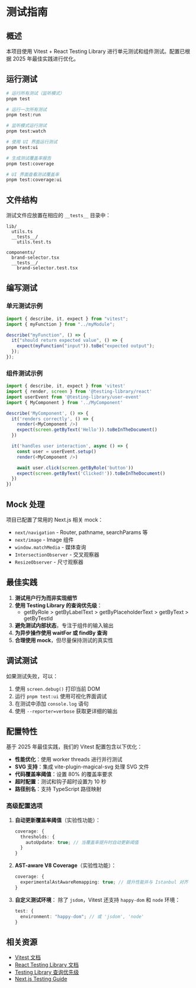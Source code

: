 # 测试指南

## 概述

本项目使用 Vitest + React Testing Library 进行单元测试和组件测试。配置已根据 2025 年最佳实践进行优化。

## 运行测试

```bash
# 运行所有测试（监听模式）
pnpm test

# 运行一次所有测试
pnpm test:run

# 监听模式运行测试
pnpm test:watch

# 使用 UI 界面运行测试
pnpm test:ui

# 生成测试覆盖率报告
pnpm test:coverage

# UI 界面查看测试覆盖率
pnpm test:coverage:ui
```

## 文件结构

测试文件应放置在相应的 `__tests__` 目录中：

```
lib/
  utils.ts
  __tests__/
    utils.test.ts

components/
  brand-selector.tsx
  __tests__/
    brand-selector.test.tsx
```

## 编写测试

### 单元测试示例

```typescript
import { describe, it, expect } from "vitest";
import { myFunction } from "../myModule";

describe("myFunction", () => {
  it("should return expected value", () => {
    expect(myFunction("input")).toBe("expected output");
  });
});
```

### 组件测试示例

```typescript
import { describe, it, expect } from 'vitest'
import { render, screen } from '@testing-library/react'
import userEvent from '@testing-library/user-event'
import { MyComponent } from '../MyComponent'

describe('MyComponent', () => {
  it('renders correctly', () => {
    render(<MyComponent />)
    expect(screen.getByText('Hello')).toBeInTheDocument()
  })

  it('handles user interaction', async () => {
    const user = userEvent.setup()
    render(<MyComponent />)

    await user.click(screen.getByRole('button'))
    expect(screen.getByText('Clicked!')).toBeInTheDocument()
  })
})
```

## Mock 处理

项目已配置了常用的 Next.js 相关 mock：

- `next/navigation` - Router, pathname, searchParams 等
- `next/image` - Image 组件
- `window.matchMedia` - 媒体查询
- `IntersectionObserver` - 交叉观察器
- `ResizeObserver` - 尺寸观察器

## 最佳实践

1. **测试用户行为而非实现细节**
2. **使用 Testing Library 的查询优先级**：
   - getByRole > getByLabelText > getByPlaceholderText > getByText > getByTestId
3. **避免测试内部状态**，专注于组件的输入输出
4. **为异步操作使用 waitFor 或 findBy 查询**
5. **合理使用 mock**，但尽量保持测试的真实性

## 调试测试

如果测试失败，可以：

1. 使用 `screen.debug()` 打印当前 DOM
2. 运行 `pnpm test:ui` 使用可视化界面调试
3. 在测试中添加 `console.log` 语句
4. 使用 `--reporter=verbose` 获取更详细的输出

## 配置特性

基于 2025 年最佳实践，我们的 Vitest 配置包含以下优化：

- **性能优化**：使用 worker threads 进行并行测试
- **SVG 支持**：集成 vite-plugin-magical-svg 处理 SVG 文件
- **代码覆盖率阈值**：设置 80% 的覆盖率要求
- **超时配置**：测试和钩子超时设置为 10 秒
- **路径别名**：支持 TypeScript 路径映射

### 高级配置选项

1. **自动更新覆盖率阈值**（实验性功能）：

   ```typescript
   coverage: {
     thresholds: {
       autoUpdate: true; // 当覆盖率提升时自动更新阈值
     }
   }
   ```

2. **AST-aware V8 Coverage**（实验性功能）：

   ```typescript
   coverage: {
     experimentalAstAwareRemapping: true; // 提升性能并与 Istanbul 对齐
   }
   ```

3. **自定义测试环境**：
   除了 `jsdom`，Vitest 还支持 `happy-dom` 和 `node` 环境：
   ```typescript
   test: {
     environment: "happy-dom"; // 或 'jsdom', 'node'
   }
   ```

## 相关资源

- [Vitest 文档](https://vitest.dev/)
- [React Testing Library 文档](https://testing-library.com/docs/react-testing-library/intro)
- [Testing Library 查询优先级](https://testing-library.com/docs/queries/about#priority)
- [Next.js Testing Guide](https://nextjs.org/docs/app/guides/testing/vitest)

